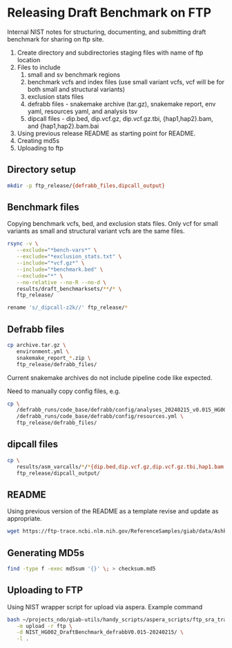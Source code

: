 # Releasing Draft Benchmark on FTP

Internal NIST notes for structuring, documenting, and submitting draft benchmark for sharing on ftp site.

1. Create directory and subdirectories staging files with name of ftp location
2. Files to include
   1. small and sv benchmark regions
   2. benchmark vcfs and index files (use small variant vcfs, vcf will be for both small and structural variants)
   3. exclusion stats files
   4. defrabb files - snakemake archive (tar.gz), snakemake report, env yaml, resources yaml, and analysis tsv
   5. dipcall files - dip.bed, dip.vcf.gz, dip.vcf.gz.tbi, {hap1,hap2}.bam, and {hap1,hap2}.bam.bai
3. Using previous release README as starting point for README.
4. Creating md5s
5. Uploading to ftp

## Directory setup

```sh
mkdir -p ftp_release/{defrabb_files,dipcall_output}
```

## Benchmark files

Copying benchmark vcfs, bed, and exclusion stats files. Only vcf for small variants as small and structural variant vcfs are the same files.

```sh
rsync -v \
   --exclude="*bench-vars*" \
   --exclude="*exclusion_stats.txt" \
   --include="*vcf.gz*" \
   --include="*benchmark.bed" \
   --exclude="*" \
   --no-relative --no-R --no-d \
   results/draft_benchmarksets/**/* \
   ftp_release/ 
```

```sh
rename 's/_dipcall-z2k//' ftp_release/*
```

## Defrabb files

```sh
cp archive.tar.gz \
   environment.yml \
   snakemake_report_*.zip \
   ftp_release/defrabb_files/
```

Current snakemake archives do not include pipeline code like expected.

Need to manually copy config files, e.g.

```sh
cp \
   /defrabb_runs/code_base/defrabb/config/analyses_20240215_v0.015_HG002.tsv \
   /defrabb_runs/code_base/defrabb/config/resources.yml \
   ftp_release/defrabb_files/
```

## dipcall files

```sh
cp \
   results/asm_varcalls/*/*{dip.bed,dip.vcf.gz,dip.vcf.gz.tbi,hap1.bam,hap1.bam.bai,hap2.bam,hap2.bam.bai} \
   ftp_release/dipcall_output/
```

## README

Using previous version of the README as a template revise and update as appropriate. 

```sh
wget https://ftp-trace.ncbi.nlm.nih.gov/ReferenceSamples/giab/data/AshkenazimTrio/analysis/NIST_HG002_DraftBenchmark_defrabbV0.012-20231107/README.md`
```

## Generating MD5s

```sh
find -type f -exec md5sum '{}' \; > checksum.md5
```

## Uploading to FTP

Using NIST wrapper script for upload via aspera.
Example command

```sh
bash ~/projects_ndo/giab-utils/handy_scripts/aspera_scripts/ftp_sra_transfer.sh \
   -m upload -r ftp \
   -d NIST_HG002_DraftBenchmark_defrabbV0.015-20240215/ \
   -l .
```
